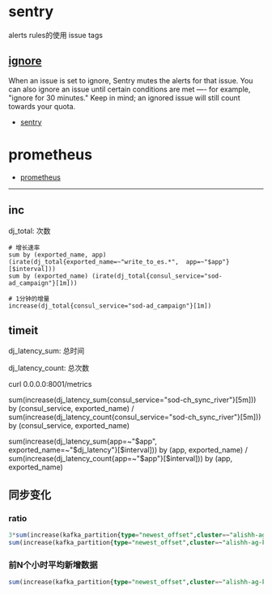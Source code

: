 # sentry

alerts rules的使用
issue tags

## [ignore](https://docs.sentry.io/product/alerts-notifications/alerts/#digests)
When an issue is set to ignore, Sentry mutes the alerts for that issue. You can also ignore an issue until certain conditions are met —- for example, "ignore for 30 minutes." Keep in mind; an ignored issue will still count towards your quota.


- [sentry](https://docs.sentry.io/product/sentry-basics/guides/enrich-data/)

# prometheus

- [prometheus](./prometheus.md)


---
## inc

dj_total: 次数

```
# 增长速率
sum by (exported_name, app) (irate(dj_total{exported_name=~"write_to_es.*",  app=~"$app"}[$interval]))
sum by (exported_name) (irate(dj_total{consul_service="sod-ad_campaign"}[1m]))

# 1分钟的增量
increase(dj_total{consul_service="sod-ad_campaign"}[1m])
```

## timeit

dj_latency_sum: 总时间

dj_latency_count: 总次数

curl 0.0.0.0:8001/metrics

sum(increase(dj_latency_sum{consul_service="sod-ch_sync_river"}[5m])) by (consul_service, exported_name) / sum(increase(dj_latency_count{consul_service="sod-ch_sync_river"}[5m])) by (consul_service, exported_name)


sum(increase(dj_latency_sum{app=~"$app", exported_name=~"$dj_latency"}[$interval])) by (app, exported_name) / sum(increase(dj_latency_count{app=~"$app"}[$interval])) by (app, exported_name)

## 同步变化

### ratio
```sql
3*sum(increase(kafka_partition{type="newest_offset",cluster=~"alishh-ag-kafka",topic="ag-ad"}[1h])) by (topic)/
sum(increase(kafka_partition{type="newest_offset",cluster=~"alishh-ag-kafka",topic="ag-ad"}[3h] offset 1h)) by (topic)
```

### 前N个小时平均新增数据

```sql
sum(increase(kafka_partition{type="newest_offset",cluster=~"alishh-ag-kafka",topic="ag-ad"}[3h] offset 1h)) by (topic) / 3
```


